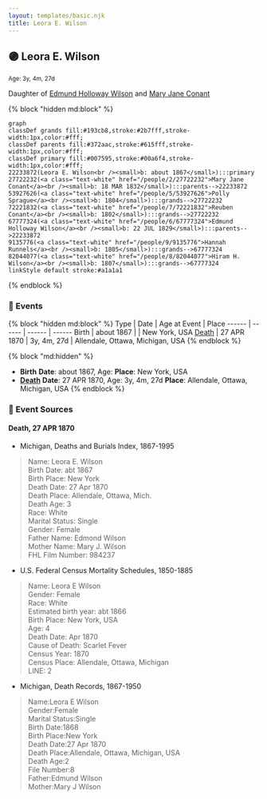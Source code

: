 ```yaml
---
layout: templates/basic.njk
title: Leora E. Wilson
---
```

## 🟣 Leora E. Wilson
<small>Age: 3y, 4m, 27d</small>

Daughter of [Edmund Holloway Wilson](/people/6/67777324) and [Mary Jane Conant](/people/2/27722232)

{% block "hidden md:block" %}
```mermaid
graph
classDef grands fill:#193cb8,stroke:#2b7fff,stroke-width:1px,color:#fff;
classDef parents fill:#372aac,stroke:#615fff,stroke-width:1px,color:#fff;
classDef primary fill:#007595,stroke:#00a6f4,stroke-width:1px,color:#fff;
22233872(Leora E. Wilson<br /><small>b: about 1867</small>):::primary
27722232(<a class="text-white" href="/people/2/27722232">Mary Jane Conant</a><br /><small>b: 18 MAR 1832</small>):::parents-->22233872
53927626(<a class="text-white" href="/people/5/53927626">Polly Sprague</a><br /><small>b: 1804</small>):::grands-->27722232
72221832(<a class="text-white" href="/people/7/72221832">Reuben Conant</a><br /><small>b: 1802</small>):::grands-->27722232
67777324(<a class="text-white" href="/people/6/67777324">Edmund Holloway Wilson</a><br /><small>b: 22 JUL 1829</small>):::parents-->22233872
9135776(<a class="text-white" href="/people/9/9135776">Hannah Runnels</a><br /><small>b: 1805</small>):::grands-->67777324
82044077(<a class="text-white" href="/people/8/82044077">Hiram H. Wilson</a><br /><small>b: 1807</small>):::grands-->67777324
linkStyle default stroke:#a1a1a1
```
{% endblock %}

### 📆 Events

{% block "hidden md:block" %}
Type | Date | Age at Event | Place
------ | ------ | ------ | ------
Birth | about 1867 |  | New York, USA
[Death](#event-event-3) | 27 APR 1870 | 3y, 4m, 27d | Allendale, Ottawa, Michigan, USA
{% endblock %}

{% block "md:hidden" %}
- **Birth**
**Date**: about 1867, Age:
**Place**: New York, USA
- **[Death](#event-event-3)**
**Date**: 27 APR 1870, Age: 3y, 4m, 27d
**Place**: Allendale, Ottawa, Michigan, USA
{% endblock %}

### 📰 Event Sources

#### <a id="event-event-3"></a> Death, 27 APR 1870
* Michigan, Deaths and Burials Index, 1867-1995
>   
  > Name: Leora E. Wilson  
  > Birth Date: abt 1867  
  > Birth Place: New York  
  > Death Date: 27 Apr 1870  
  > Death Place: Allendale, Ottawa, Mich.  
  > Death Age: 3  
  > Race: White  
  > Marital Status: Single  
  > Gender: Female  
  > Father Name: Edmond Wilson  
  > Mother Name: Mary J. Wilson  
  > FHL Film Number: 984237
* U.S. Federal Census Mortality Schedules, 1850-1885
>   
  > Name: Leora E Wilson  
  > Gender: Female  
  > Race: White  
  > Estimated birth year: abt 1866  
  > Birth Place: New York, USA  
  > Age: 4  
  > Death Date: Apr 1870  
  > Cause of Death: Scarlet Fever  
  > Census Year: 1870  
  > Census Place: Allendale, Ottawa, Michigan  
  > LINE: 2
* Michigan, Death Records, 1867-1950
>   
  > Name:Leora E Wilson  
  > Gender:Female  
  > Marital Status:Single  
  > Birth Date:1868  
  > Birth Place:New York  
  > Death Date:27 Apr 1870  
  > Death Place:Allendale, Ottawa, Michigan, USA  
  > Death Age:2  
  > File Number:8  
  > Father:Edmund Wilson  
  > Mother:Mary J Wilson
